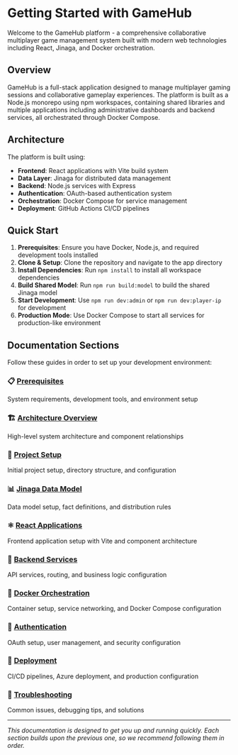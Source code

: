 # Getting Started with GameHub

Welcome to the GameHub platform - a comprehensive collaborative multiplayer game management system built with modern web technologies including React, Jinaga, and Docker orchestration.

## Overview

GameHub is a full-stack application designed to manage multiplayer gaming sessions and collaborative gameplay experiences. The platform is built as a Node.js monorepo using npm workspaces, containing shared libraries and multiple applications including administrative dashboards and backend services, all orchestrated through Docker Compose.

## Architecture

The platform is built using:
- **Frontend**: React applications with Vite build system
- **Data Layer**: Jinaga for distributed data management
- **Backend**: Node.js services with Express
- **Authentication**: OAuth-based authentication system
- **Orchestration**: Docker Compose for service management
- **Deployment**: GitHub Actions CI/CD pipelines

## Quick Start

1. **Prerequisites**: Ensure you have Docker, Node.js, and required development tools installed
2. **Clone & Setup**: Clone the repository and navigate to the app directory
3. **Install Dependencies**: Run `npm install` to install all workspace dependencies
4. **Build Shared Model**: Run `npm run build:model` to build the shared Jinaga model
5. **Start Development**: Use `npm run dev:admin` or `npm run dev:player-ip` for development
6. **Production Mode**: Use Docker Compose to start all services for production-like environment

## Documentation Sections

Follow these guides in order to set up your development environment:

### 📋 [Prerequisites](./01-prerequisites.md)
System requirements, development tools, and environment setup

### 🏗️ [Architecture Overview](./02-architecture-overview.md)
High-level system architecture and component relationships

### 🚀 [Project Setup](./03-project-setup.md)
Initial project setup, directory structure, and configuration

### 📊 [Jinaga Data Model](./04-jinaga-model.md)
Data model setup, fact definitions, and distribution rules

### ⚛️ [React Applications](./05-react-applications.md)
Frontend application setup with Vite and component architecture

### 🔧 [Backend Services](./06-backend-services.md)
API services, routing, and business logic configuration

### 🐳 [Docker Orchestration](./07-docker-orchestration.md)
Container setup, service networking, and Docker Compose configuration

### 🔐 [Authentication](./08-authentication.md)
OAuth setup, user management, and security configuration

### 🚀 [Deployment](./09-deployment.md)
CI/CD pipelines, Azure deployment, and production configuration

### 🔧 [Troubleshooting](./10-troubleshooting.md)
Common issues, debugging tips, and solutions

---

*This documentation is designed to get you up and running quickly. Each section builds upon the previous one, so we recommend following them in order.*